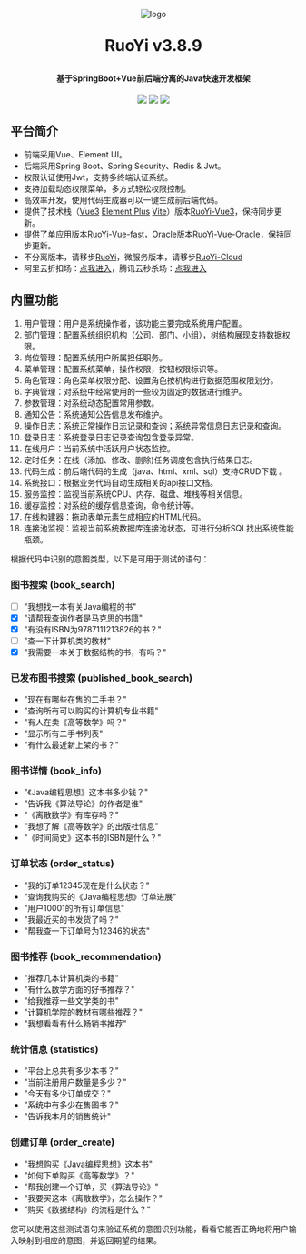 <p align="center">
	<img alt="logo" src="https://oscimg.oschina.net/oscnet/up-d3d0a9303e11d522a06cd263f3079027715.png">
</p>
<h1 align="center" style="margin: 30px 0 30px; font-weight: bold;">RuoYi v3.8.9</h1>
<h4 align="center">基于SpringBoot+Vue前后端分离的Java快速开发框架</h4>
<p align="center">
	<a href="https://gitee.com/y_project/RuoYi-Vue/stargazers"><img src="https://gitee.com/y_project/RuoYi-Vue/badge/star.svg?theme=dark"></a>
	<a href="https://gitee.com/y_project/RuoYi-Vue"><img src="https://img.shields.io/badge/RuoYi-v3.8.9-brightgreen.svg"></a>
	<a href="https://gitee.com/y_project/RuoYi-Vue/blob/master/LICENSE"><img src="https://img.shields.io/github/license/mashape/apistatus.svg"></a>
</p>

## 平台简介


* 前端采用Vue、Element UI。
* 后端采用Spring Boot、Spring Security、Redis & Jwt。
* 权限认证使用Jwt，支持多终端认证系统。
* 支持加载动态权限菜单，多方式轻松权限控制。
* 高效率开发，使用代码生成器可以一键生成前后端代码。
* 提供了技术栈（[Vue3](https://v3.cn.vuejs.org) [Element Plus](https://element-plus.org/zh-CN) [Vite](https://cn.vitejs.dev)）版本[RuoYi-Vue3](https://gitcode.com/yangzongzhuan/RuoYi-Vue3)，保持同步更新。
* 提供了单应用版本[RuoYi-Vue-fast](https://gitcode.com/yangzongzhuan/RuoYi-Vue-fast)，Oracle版本[RuoYi-Vue-Oracle](https://gitcode.com/yangzongzhuan/RuoYi-Vue-Oracle)，保持同步更新。
* 不分离版本，请移步[RuoYi](https://gitee.com/y_project/RuoYi)，微服务版本，请移步[RuoYi-Cloud](https://gitee.com/y_project/RuoYi-Cloud)
* 阿里云折扣场：[点我进入](http://aly.ruoyi.vip)，腾讯云秒杀场：[点我进入](http://txy.ruoyi.vip)&nbsp;&nbsp;

## 内置功能

1.  用户管理：用户是系统操作者，该功能主要完成系统用户配置。
2.  部门管理：配置系统组织机构（公司、部门、小组），树结构展现支持数据权限。
3.  岗位管理：配置系统用户所属担任职务。
4.  菜单管理：配置系统菜单，操作权限，按钮权限标识等。
5.  角色管理：角色菜单权限分配、设置角色按机构进行数据范围权限划分。
6.  字典管理：对系统中经常使用的一些较为固定的数据进行维护。
7.  参数管理：对系统动态配置常用参数。
8.  通知公告：系统通知公告信息发布维护。
9.  操作日志：系统正常操作日志记录和查询；系统异常信息日志记录和查询。
10.  登录日志：系统登录日志记录查询包含登录异常。
11.  在线用户：当前系统中活跃用户状态监控。
12.  定时任务：在线（添加、修改、删除)任务调度包含执行结果日志。
13.  代码生成：前后端代码的生成（java、html、xml、sql）支持CRUD下载 。
14.  系统接口：根据业务代码自动生成相关的api接口文档。
15.  服务监控：监视当前系统CPU、内存、磁盘、堆栈等相关信息。
16.  缓存监控：对系统的缓存信息查询，命令统计等。
17.  在线构建器：拖动表单元素生成相应的HTML代码。
18.  连接池监视：监视当前系统数据库连接池状态，可进行分析SQL找出系统性能瓶颈。

根据代码中识别的意图类型，以下是可用于测试的语句：

### 图书搜索 (book_search)
- [ ] "我想找一本有关Java编程的书"
- [x] "请帮我查询作者是马克思的书籍"
- [x] "有没有ISBN为9787111213826的书？"
- [ ] "查一下计算机类的教材"
- [x] "我需要一本关于数据结构的书，有吗？"

### 已发布图书搜索 (published_book_search)
- "现在有哪些在售的二手书？"
- "查询所有可以购买的计算机专业书籍"
- "有人在卖《高等数学》吗？"
- "显示所有二手书列表"
- "有什么最近新上架的书？"

### 图书详情 (book_info)
- "《Java编程思想》这本书多少钱？"
- "告诉我《算法导论》的作者是谁"
- "《离散数学》有库存吗？"
- "我想了解《高等数学》的出版社信息"
- "《时间简史》这本书的ISBN是什么？"

### 订单状态 (order_status)
- "我的订单12345现在是什么状态？"
- "查询我购买的《Java编程思想》订单进展"
- "用户10001的所有订单信息"
- "我最近买的书发货了吗？"
- "帮我查一下订单号为12346的状态"

### 图书推荐 (book_recommendation)
- "推荐几本计算机类的书籍"
- "有什么数学方面的好书推荐？"
- "给我推荐一些文学类的书"
- "计算机学院的教材有哪些推荐？"
- "我想看看有什么畅销书推荐"

### 统计信息 (statistics)
- "平台上总共有多少本书？"
- "当前注册用户数量是多少？"
- "今天有多少订单成交？"
- "系统中有多少在售图书？"
- "告诉我本月的销售统计"

### 创建订单 (order_create)
- "我想购买《Java编程思想》这本书"
- "如何下单购买《高等数学》？"
- "帮我创建一个订单，买《算法导论》"
- "我要买这本《离散数学》，怎么操作？"
- "购买《数据结构》的流程是什么？"

您可以使用这些测试语句来验证系统的意图识别功能，看看它能否正确地将用户输入映射到相应的意图，并返回期望的结果。

